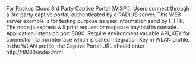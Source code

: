 For Ruckus Cloud 3rd Party Captive Portal (WISPr). Users connect through a 3rd party captive portal, authenticated by a RADIUS server. This WEB server example is for testing purpose as user information send by HTTP. The node.js express will print request or response payload in console. Application listens on port 8080. Require environment variable API_KEY for connection to nbi interface which is called Integration Key in WLAN profile. In the WLAN profile, the Captive Portal URL should enter http://:8080/index.html
